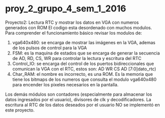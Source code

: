 # proy_2_grupo_4_sem_1_2016
Proyecto2: Lectura RTC y mostrar los datos en VGA con numeros generados con ROM
El codigo esta desordenado con muchos modulos. Para comprender el funcionamiento básico revisar los modulos de:
  1. vga640x480: se encarga de mostrar las imágenes en la VGA, ademas de los pulsos de control para la VGA
  2. FSM: es la maquina de estados que se encarga de generar la secuencia de AD, RD, CS, WR para controlar la lectura y escritura del RTC
  3. Control_IO: se encarga del control de los puertos bidireccionales que comunican la VGA con el RTC, estos son:
      AD
      WR
      CS
      AD
      [7:0]dato_rtc)
  4. Char_RAM: el nombre es incorrecto, es una ROM. Es la memoria que tiene los bitmaps de los numeros que consulta el
     modulo vga640x480 para encender los pixeles necesarios en la pantalla.

Los demás módulos son contadores (especialmente para almacenar los datos ingresados por el usuario), divisores de clk y decodificadores.
La escritura al RTC de los datos deseados por el usuario NO se implementó en este proyecto.
